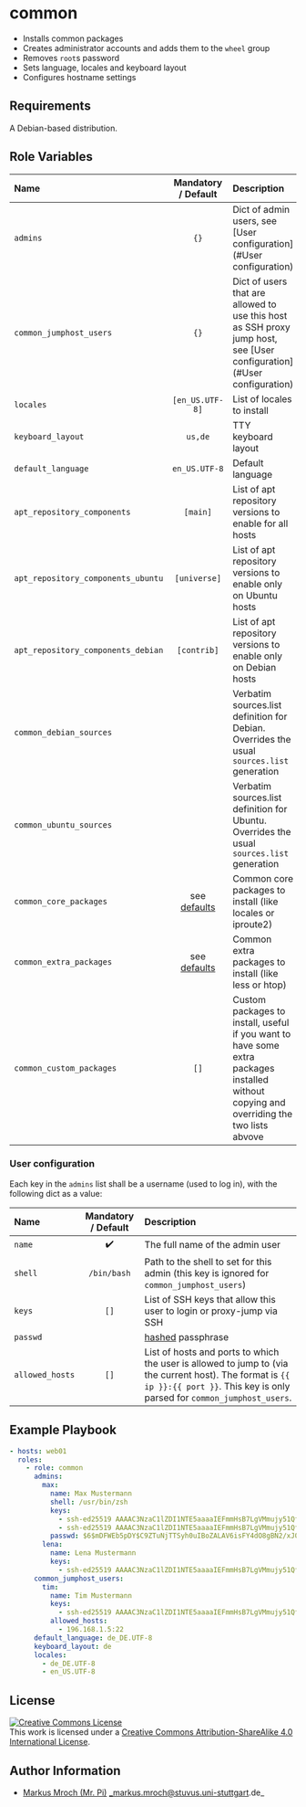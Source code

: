 # common

- Installs common packages
- Creates administrator accounts and adds them to the `wheel` group
- Removes `root`s password
- Sets language, locales and keyboard layout
- Configures hostname settings

## Requirements

A Debian-based distribution.

## Role Variables

| Name                               | Mandatory / Default               | Description                                                                                                                              |
|:-----------------------------------|:---------------------------------:|:-----------------------------------------------------------------------------------------------------------------------------------------|
| `admins`                           | `{}`                              | Dict of admin users, see [User configuration](#User configuration)                                                                       |
| `common_jumphost_users`            | `{}`                              | Dict of users that are allowed to use this host as SSH proxy jump host, see [User configuration](#User configuration)                    |
| `locales`                          | `[en_US.UTF-8]`                   | List of locales to install                                                                                                               |
| `keyboard_layout`                  | `us,de`                           | TTY keyboard layout                                                                                                                      |
| `default_language`                 | `en_US.UTF-8`                     | Default language                                                                                                                         |
| `apt_repository_components`        | `[main]`                          | List of apt repository versions to enable for all hosts                                                                                  |
| `apt_repository_components_ubuntu` | `[universe]`                      | List of apt repository versions to enable only on Ubuntu hosts                                                                           |
| `apt_repository_components_debian` | `[contrib]`                       | List of apt repository versions to enable only on Debian hosts                                                                           |
| `common_debian_sources`            |                                   | Verbatim sources.list definition for Debian. Overrides the usual `sources.list` generation                                               |
| `common_ubuntu_sources`            |                                   | Verbatim sources.list definition for Ubuntu. Overrides the usual `sources.list` generation                                               |
| `common_core_packages`             | see [defaults](defaults/main.yml) | Common core packages to install (like locales or iproute2)                                                                               |
| `common_extra_packages`            | see [defaults](defaults/main.yml) | Common extra packages to install (like less or htop)                                                                                     |
| `common_custom_packages`           | `[]`                              | Custom packages to install, useful if you want to have some extra packages installed without copying and overriding the two lists abvove |

### User configuration

Each key in the `admins` list shall be a username (used to log in), with the following dict as a value:

| Name            | Mandatory / Default | Description                                                                                                                                                                       |
|:----------------|:-------------------:|:----------------------------------------------------------------------------------------------------------------------------------------------------------------------------------|
| `name`          | :heavy_check_mark:  | The full name of the admin user                                                                                                                                                   |
| `shell`         | `/bin/bash`         | Path to the shell to set for this admin (this key is ignored for `common_jumphost_users`)                                                                                         |
| `keys`          | `[]`                | List of SSH keys that allow this user to login or proxy-jump via SSH                                                                                                              |
| `passwd`        |                     | [hashed](http://docs.ansible.com/ansible/faq.html#how-do-i-generate-crypted-passwords-for-the-user-module) passphrase                                                             |
| `allowed_hosts` | `[]`                | List of hosts and ports to which the user is allowed to jump to (via the current host). The format is `{{ ip }}:{{ port }}`. This key is only parsed for `common_jumphost_users`. |

## Example Playbook

```yml
- hosts: web01
  roles:
    - role: common
      admins:
        max:
          name: Max Mustermann
          shell: /usr/bin/zsh
          keys:
            - ssh-ed25519 AAAAC3NzaC1lZDI1NTE5aaaaIEFmmHsB7LgVMmujy51QfoSS9hnN7GMEm+Mkcg1YVJnn max123
            - ssh-ed25519 AAAAC3NzaC1lZDI1NTE5aaaaIEFmmHsB7LgVMmujy51QfoSS9hnN7GMEm+Mkcg1YVJnn max321
          passwd: $6$mDFWEb5pDY$C9ZTuNjTTSyh0uIBoZALAV6isFY4dO8gBN2/xJ0yX2rejvr2wKp/wMmHwvoC.gD8NaeozxjhWvNHp3rJEJdJj1
        lena:
          name: Lena Mustermann
          keys:
            - ssh-ed25519 AAAAC3NzaC1lZDI1NTE5aaaaIEFmmHsB7LgVMmujy51QfoSS9hnN7GMEm+Mkcg1YVJnn max123
      common_jumphost_users:
        tim:
          name: Tim Mustermann
          keys:
            - ssh-ed25519 AAAAC3NzaC1lZDI1NTE5aaaaIEFmmHsB7LgVMmujy51QfoSS9hnN7GMEm+Mkcg1YVJnn timey
          allowed_hosts:
            - 196.168.1.5:22
      default_language: de_DE.UTF-8
      keyboard_layout: de
      locales:
        - de_DE.UTF-8
        - en_US.UTF-8
```

## License

<a rel="license" href="http://creativecommons.org/licenses/by-sa/4.0/"><img alt="Creative Commons License" style="border-width:0" src="https://i.creativecommons.org/l/by-sa/4.0/80x15.png" /></a><br />This work is licensed under a <a rel="license" href="http://creativecommons.org/licenses/by-sa/4.0/">Creative Commons Attribution-ShareAlike 4.0 International License</a>.

## Author Information
* [Markus Mroch (Mr. Pi)](https://github.com/Mr-Pi) _markus.mroch@stuvus.uni-stuttgart.de_
